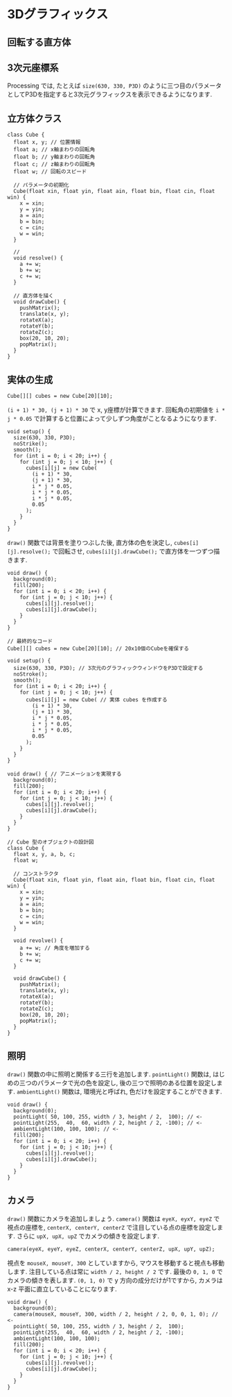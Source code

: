 # 3Dグラフィックス
## 回転する直方体

## 3次元座標系
Processing では, たとえば `size(630, 330, P3D)` のように三つ目のパラメータとしてP3Dを指定すると3次元グラフィックスを表示できるようになります.

## 立方体クラス
```processing
class Cube {
  float x, y; // 位置情報
  float a; // x軸まわりの回転角
  float b; // y軸まわりの回転角
  float c; // z軸まわりの回転角
  float w; // 回転のスピード
  
  // パラメータの初期化
  Cube(float xin, float yin, float ain, float bin, float cin, float win) {
    x = xin;
    y = yin;
    a = ain;
    b = bin;
    c = cin;
    w = win;
  }
  
  // 
  void resolve() {
    a += w;
    b += w;
    c += w;
  }
  
  // 直方体を描く
  void drawCube() {
    pushMatrix();
    translate(x, y);
    rotateX(a);
    rotateY(b);
    rotateZ(c);
    box(20, 10, 20);
    popMatrix();
  }
}
```

## 実体の生成
```processing
Cube[][] cubes = new Cube[20][10];
```

`(i + 1) * 30, (j + 1) * 30` で x, y座標が計算できます.
回転角の初期値を `i * j * 0.05` で計算すると位置によって少しずつ角度がことなるようになります.

```processing
void setup() {
  size(630, 330, P3D);
  noStrike();
  smooth();
  for (int i = 0; i < 20; i++) {
    for (int j = 0; j < 10; j++) {
      cubes[i][j] = new Cube(
        (i + 1) * 30,
        (j + 1) * 30,
        i * j * 0.05,
        i * j * 0.05,
        i * j * 0.05, 
        0.05
      );
    }
  }
}
```

`draw()` 関数では背景を塗りつぶした後, 直方体の色を決定し, 
`cubes[i][j].resolve();` で回転させ, `cubes[i][j].drawCube();` で直方体を一つずつ描きます.

```processing
void draw() {
  background(0);
  fill(200);
  for (int i = 0; i < 20; i++) {
    for (int j = 0; j < 10; j++) {
      cubes[i][j].resolve();
      cubes[i][j].drawCube();
    }
  }
}
```

```processing
// 最終的なコード
Cube[][] cubes = new Cube[20][10]; // 20x10個のCubeを確保する

void setup() {
  size(630, 330, P3D); // 3次元のグラフィックウィンドウをP3Dで設定する
  noStroke();
  smooth();
  for (int i = 0; i < 20; i++) {
    for (int j = 0; j < 10; j++) {
      cubes[i][j] = new Cube( // 実体 cubes を作成する
        (i + 1) * 30,
        (j + 1) * 30,
        i * j * 0.05,
        i * j * 0.05,
        i * j * 0.05,
        0.05
      );
    }
  }
}

void draw() { // アニメーションを実現する
  background(0);
  fill(200);
  for (int i = 0; i < 20; i++) {
    for (int j = 0; j < 10; j++) {
      cubes[i][j].revolve();
      cubes[i][j].drawCube();
    }
  }
}

// Cube 型のオブジェクトの設計図
class Cube {
  float x, y, a, b, c;
  float w;
  
  // コンストラクタ
  Cube(float xin, float yin, float ain, float bin, float cin, float win) {
    x = xin;
    y = yin;
    a = ain;
    b = bin;
    c = cin;
    w = win;
  }
  
  void revolve() {
    a += w; // 角度を増加する
    b += w;
    c += w;
  }
  
  void drawCube() {
    pushMatrix();
    translate(x, y);
    rotateX(a);
    rotateY(b);
    rotateZ(c);
    box(20, 10, 20);
    popMatrix();
  }
}
```

## 照明
`draw()` 関数の中に照明と関係する三行を追加します.
`pointLight()` 関数は, はじめの三つのパラメータで光の色を設定し, 後の三つで照明のある位置を設定します.
`ambientLight()` 関数は, 環境光と呼ばれ, 色だけを設定することができます.

```processing
void draw() {
  background(0);
  pointLight( 50, 100, 255, width / 3, height / 2,  100); // <-
  pointLight(255,  40,  60, width / 2, height / 2, -100); // <-
  ambientLight(100, 100, 100); // <-
  fill(200);
  for (int i = 0; i < 20; i++) {
    for (int j = 0; j < 10; j++) {
      cubes[i][j].revolve();
      cubes[i][j].drawCube();
    }
  }
}
```

## カメラ
`draw()` 関数にカメラを追加しましょう.
`camera()` 関数は `eyeX, eyxY, eyeZ` で視点の座標を,
`centerX, centerY, centerZ` で注目している点の座標を設定します.
さらに `upX, upX, upZ` でカメラの傾きを設定します.

```processing
camera(eyeX, eyeY, eyeZ, centerX, centerY, centerZ, upX, upY, upZ);
```

視点を `mouseX, mouseY, 300` としていますから, マウスを移動すると視点も移動します.
注目している点は常に `width / 2, height / 2` です. 最後の `0, 1, 0` でカメラの傾きを表します.
`(0, 1, 0)` で y 方向の成分だけが1ですから, カメラは x-z 平面に直立していることになります.

```processing
void draw() {
  background(0);
  camera(mouseX, mouseY, 300, width / 2, height / 2, 0, 0, 1, 0); // <-
  pointLight( 50, 100, 255, width / 3, height / 2,  100);
  pointLight(255,  40,  60, width / 2, height / 2, -100);
  ambientLight(100, 100, 100);
  fill(200);
  for (int i = 0; i < 20; i++) {
    for (int j = 0; j < 10; j++) {
      cubes[i][j].revolve();
      cubes[i][j].drawCube();
    }
  }
}
```
